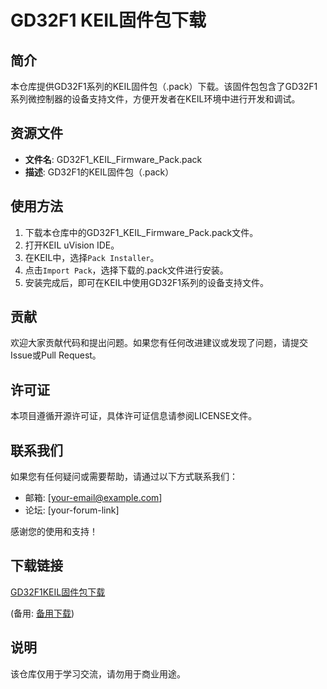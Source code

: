 # GD32F1 KEIL固件包下载

## 简介
本仓库提供GD32F1系列的KEIL固件包（.pack）下载。该固件包包含了GD32F1系列微控制器的设备支持文件，方便开发者在KEIL环境中进行开发和调试。

## 资源文件
- **文件名**: GD32F1_KEIL_Firmware_Pack.pack
- **描述**: GD32F1的KEIL固件包（.pack）

## 使用方法
1. 下载本仓库中的GD32F1_KEIL_Firmware_Pack.pack文件。
2. 打开KEIL uVision IDE。
3. 在KEIL中，选择`Pack Installer`。
4. 点击`Import Pack`，选择下载的.pack文件进行安装。
5. 安装完成后，即可在KEIL中使用GD32F1系列的设备支持文件。

## 贡献
欢迎大家贡献代码和提出问题。如果您有任何改进建议或发现了问题，请提交Issue或Pull Request。

## 许可证
本项目遵循开源许可证，具体许可证信息请参阅LICENSE文件。

## 联系我们
如果您有任何疑问或需要帮助，请通过以下方式联系我们：
- 邮箱: [your-email@example.com]
- 论坛: [your-forum-link]

感谢您的使用和支持！

## 下载链接
[GD32F1KEIL固件包下载](https://pan.quark.cn/s/4a68a60dd379) 

(备用: [备用下载](https://pan.baidu.com/s/1yTfWLdFxoCpG_ZQ5ucjiMA?pwd=1234))

## 说明

该仓库仅用于学习交流，请勿用于商业用途。
